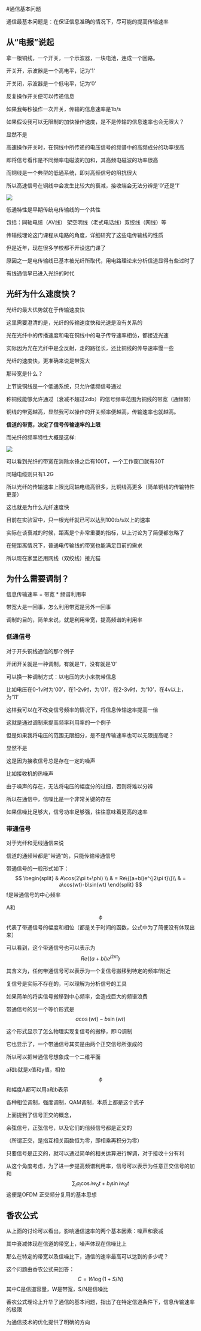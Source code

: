#通信基本问题



通信最基本问题是：在保证信息准确的情况下，尽可能的提高传输速率



## 从“电报”说起



拿一根铜线，一个开关，一个示波器，一块电池，连成一个回路。

开关开，示波器是一个高电平，记为’1‘

开关闭，示波器是一个低电平，记为‘0’

反复操作开关便可以传递信息



如果我每秒操作一次开关，传输的信息速率是1b/s

如果假设我可以无限制的加快操作速度，是不是传输的信息速率也会无限大？



显然不是



高速操作开关时，在铜线中所传递的电压信号的频谱中的高频成分的功率很高

即将信号看作是不同频率电磁波的加和，其高频电磁波的功率很高

而铜线是一个典型的低通系统，即对高频信号的阻抗很大

所以高速信号在铜线中会发生比较大的衰减，接收端会无法分辨是‘0’还是‘1’

![](pic/同轴电缆特性.gif)

低通特性是早期传统电传输线的一个共性

包括：同轴电缆（AV线） 架空明线（老式电话线）双绞线（网线）等

传输线理论这门课程从电路的角度，详细研究了这些电传输线的性质

但是近年，现在很多学校都不开设这门课了

原因之一是电传输线已基本被光纤所取代，用电路理论来分析信道显得有些过时了

有线通信早已进入光纤的时代



## 光纤为什么速度快？



光纤的最大优势就在于传输速度快



这里需要澄清的是，光纤的传输速度快和光速是没有关系的

光在光纤中的传播速度和电在铜线中的电子传导速率相仿，都接近光速

实际因为光在光纤中是全反射，走的路径长，还比铜线的传导速率慢一些



光纤的速度快，更准确来说是带宽大

那带宽是什么？



上节说铜线是一个低通系统，只允许低频信号通过

称铜线能够允许通过（衰减不超过2db）的信号频率范围为铜线的带宽（通频带）

铜线的带宽越高，显然我可以操作的开关频率便越高，传输速率也就越高。

**信道的带宽，决定了信号传输速率的上限**



而光纤的频率特性大概是这样:

![](pic/光纤通频带.jpg)

可以看到光纤的带宽在消除水锋之后有100T，一个工作窗口就有30T

同轴电缆则只有1.2G

所以光纤的传输速率上限比同轴电缆高很多，比铜线高更多（简单铜线的传输特性更差）

这也就是为什么光纤速度快

目前在实验室中，只一根光纤就已可以达到100tb/s以上的速率



实际在谈衰减的时候，距离是个非常重要的指标，以上讨论为了简便都忽略了

在短距离情况下，普通电传输线的带宽也能满足目前的需求

所以现在家里还用网线（双绞线）接光猫





##  为什么需要调制？



信息传输速率 = 带宽 * 频谱利用率  

带宽大是一回事，怎么利用带宽是另外一回事

调制的目的，简单来说，就是利用带宽，提高频谱的利用率



### 低通信号



对于开头铜线通信的那个例子

开闭开关就是一种调制，有就是‘1’，没有就是‘0’



可以换一种调制方式：以电压的大小来携带信息

比如电压在0-1v时为‘00’，在1-2v时，为‘01’，在2-3v时，为‘10’，在4v以上，为‘11’

这样我可以在不改变信号频率的情况下，将信息传输速率提高一倍

这就是通过调制来提高频率利用率的一个例子

但是如果我将电压的范围无限细分，是不是传输速率也可以无限提高呢？



显然不是



这是因为接收信号总是存在一定的噪声

比如接收机的热噪声

由于噪声的存在，无法将电压的幅度分的过细，否则将难以分辨

所以在通信中，信噪比是一个非常关键的存在

如果信噪比足够大，信号功率足够强，往往意味着更高的速率



### 带通信号



对于光纤和无线通信来说

信道的通频带都是”带通“的，只能传输带通信号

带通信号的一般形式如下：
$$
\begin{split}
& A\cos(2\pi t+\phi) \\
& = Re\{(a+bi)e^{j2\pi t}\}\\
& = a\cos(wt)-b\sin(wt)
\end{split}
$$
f是带通信号的中心频率

A和$$\phi$$代表了带通信号的幅度和相位（都是关于时间的函数，公式中为了简便没有体现出来）



可以看到，这个带通信号也可以表示为$$Re\{(a+bi)e^{j2\pi t}\}$$

其含义为，任何带通信号可以表示为一个复信号搬移到特定的频率f附近

复信号是实际不存在的，可以理解为分析信号的工具

如果简单的将实信号搬移到中心频率，会造成巨大的频谱浪费



带通信号的另一个等价形式是$$a\cos(wt)-b\sin(wt)$$

这个形式显示了怎么物理实现复信号的搬移，即IQ调制

它也显示了，一个带通信号其实是由两个正交信号所张成的

所以可以把带通信号想象成一个二维平面

a和b就是x值和y值，相位$$\phi$$和幅度A都可以用a和b表示

各种相位调制，强度调制，QAM调制，本质上都是这个式子



上面提到了信号正交的概念，

余弦信号，正弦信号，以及它们的倍频信号都是正交的

（所谓正交，是指互相关函数恒为零，即相乘再积分为零）

只要信号是正交的，就可以通过简单的相关运算进行解调，对于接收十分有利

从这个角度考虑，为了进一步提高频谱利用率，信号可以表示为任意正交信号的加和
$$
\sum_i a_i\cos i w_0t + b_i \sin i w_0t
$$
这便是OFDM 正交频分复用的基本思想



## 香农公式



从上面的讨论可以看出，影响通信速率的两个基本因素：噪声和衰减

其中衰减体现在信道的带宽上，噪声体现在信噪比上



那么在特定的带宽以及信噪比下，通信的速率最高可以达到的多少呢？

这个问题由香农公式来回答：
$$
C = W\log{(1+S/N)}
$$
其中C是信道容量，W是带宽，S/N是信噪比



香农公式理论上升华了通信的基本问题，指出了在特定信道条件下，信息传输速率的极限

为通信技术的优化提供了明确的方向







